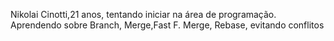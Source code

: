 Nikolai Cinotti,21 anos, tentando iniciar na área de programação.
Aprendendo sobre Branch, Merge,Fast F. Merge, Rebase, evitando conflitos
